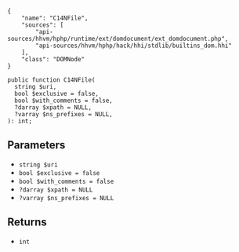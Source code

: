 ``` yamlmeta
{
    "name": "C14NFile",
    "sources": [
        "api-sources/hhvm/hphp/runtime/ext/domdocument/ext_domdocument.php",
        "api-sources/hhvm/hphp/hack/hhi/stdlib/builtins_dom.hhi"
    ],
    "class": "DOMNode"
}
```




``` Hack
public function C14NFile(
  string $uri,
  bool $exclusive = false,
  bool $with_comments = false,
  ?darray $xpath = NULL,
  ?varray $ns_prefixes = NULL,
): int;
```




## Parameters




+ ` string $uri `
+ ` bool $exclusive = false `
+ ` bool $with_comments = false `
+ ` ?darray $xpath = NULL `
+ ` ?varray $ns_prefixes = NULL `




## Returns




* ` int `
<!-- HHAPIDOC -->
